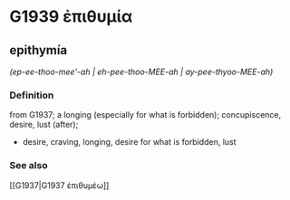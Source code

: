 # G1939 ἐπιθυμία

## epithymía

_(ep-ee-thoo-mee'-ah | eh-pee-thoo-MEE-ah | ay-pee-thyoo-MEE-ah)_

### Definition

from G1937; a longing (especially for what is forbidden); concupiscence, desire, lust (after); 

- desire, craving, longing, desire for what is forbidden, lust

### See also

[[G1937|G1937 ἐπιθυμέω]]
